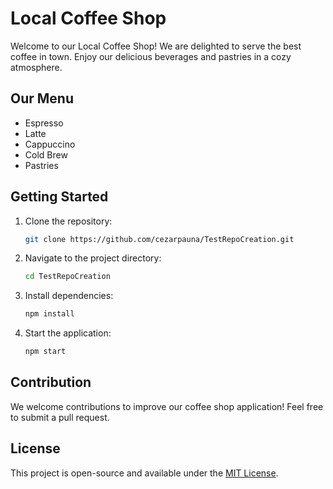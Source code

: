 # Local Coffee Shop

Welcome to our Local Coffee Shop! We are delighted to serve the best coffee in town. Enjoy our delicious beverages and pastries in a cozy atmosphere.

## Our Menu
- Espresso
- Latte
- Cappuccino
- Cold Brew
- Pastries

## Getting Started
1. Clone the repository:
   ```bash
   git clone https://github.com/cezarpauna/TestRepoCreation.git
   ```
2. Navigate to the project directory:
   ```bash
   cd TestRepoCreation
   ```
3. Install dependencies:
   ```bash
   npm install
   ```
4. Start the application:
   ```bash
   npm start
   ```

## Contribution
We welcome contributions to improve our coffee shop application! Feel free to submit a pull request.

## License
This project is open-source and available under the [MIT License](LICENSE).
